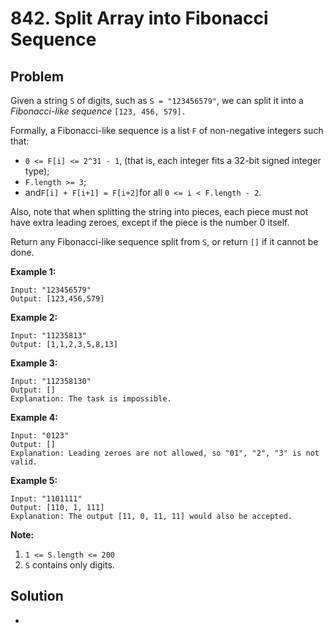 # 842. Split Array into Fibonacci Sequence
## Problem

Given a string `S` of digits, such as `S = "123456579"`, we can split it into a *Fibonacci-like sequence* `[123, 456, 579].`

Formally, a Fibonacci-like sequence is a list `F` of non-negative integers such that:

- `0 <= F[i] <= 2^31 - 1`, (that is, each integer fits a 32-bit signed integer type);
- `F.length >= 3`;
- and` F[i] + F[i+1] = F[i+2] `for all `0 <= i < F.length - 2`.

Also, note that when splitting the string into pieces, each piece must not have extra leading zeroes, except if the piece is the number 0 itself.

Return any Fibonacci-like sequence split from `S`, or return `[]` if it cannot be done.

**Example 1:**

```
Input: "123456579"
Output: [123,456,579]
```

**Example 2:**

```
Input: "11235813"
Output: [1,1,2,3,5,8,13]
```

**Example 3:**

```
Input: "112358130"
Output: []
Explanation: The task is impossible.
```

**Example 4:**

```
Input: "0123"
Output: []
Explanation: Leading zeroes are not allowed, so "01", "2", "3" is not valid.
```

**Example 5:**

```
Input: "1101111"
Output: [110, 1, 111]
Explanation: The output [11, 0, 11, 11] would also be accepted.
```

**Note:**

1. `1 <= S.length <= 200`
2. `S` contains only digits.

## Solution

- 